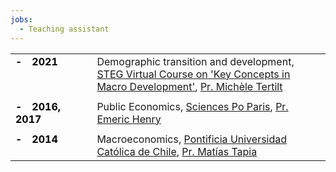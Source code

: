 ```yaml
---
jobs:
  - Teaching assistant
---
```


|    |    |   
|----------|----------|
| <b style="color:black">-&emsp;2021</b>  &emsp; &emsp; &emsp; &emsp; &emsp; &emsp; &emsp; &emsp; &emsp; &emsp; &emsp; | Demographic transition and development, [STEG Virtual Course on 'Key Concepts in Macro Development'](https://steg.cepr.org/courses/steg-virtual-course-key-concepts-macro-development), [Pr. Michèle Tertilt](http://tertilt.vwl.uni-mannheim.de/)|
|   |    |   
| <b style="color:black">-&emsp;2016, 2017</b>  | Public Economics, [Sciences Po Paris](https://www.sciencespo.fr/en), [Pr. Emeric Henry](https://sites.google.com/site/emericmlhenry/home)  |
|  |    |   
| <b style="color:black">-&emsp;2014</b> &emsp; &emsp; &emsp; &emsp; &emsp;| Macroeconomics, [Pontificia Universidad Católica de Chile](https://economia.uc.cl/programas-academicos/magister-en-economia/), [Pr. Matías Tapia](https://www.bcentral.cl/en/web/banco-central/investigadores/matias-tapia)     | 
